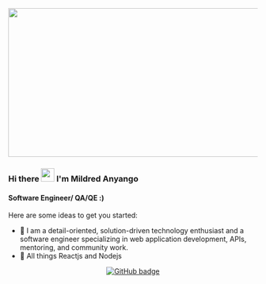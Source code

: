 <img align-item="center" src="https://i.pinimg.com/originals/ab/c4/5b/abc45b9c356fbb846632f010aa3a44ef.gif" width="700" height="300" />
<!-- [AdahMilly](https://raw.githubusercontent.com/AdahMilly/AdahMilly/main/AdahMilly.png) -->

### Hi there <img src="https://user-images.githubusercontent.com/5679180/79618120-0daffb80-80be-11ea-819e-d2b0fa904d07.gif" width="27px"> I'm Mildred Anyango

#### Software Engineer/ QA/QE :)

Here are some ideas to get you started:

- 🔭 I am a detail-oriented, solution-driven technology enthusiast and a software engineer specializing in web application development, APIs, mentoring, and          community work.
- 🌱 All things Reactjs and Nodejs


<p align="center">
  <a href="https://github.com/AdahMilly?tab=followers">
    <img src="https://img.shields.io/github/followers/AdahMilly?label=Followers&logo=GitHub&style=for-the-badge" alt="GitHub badge" />
  </a>
</p>
